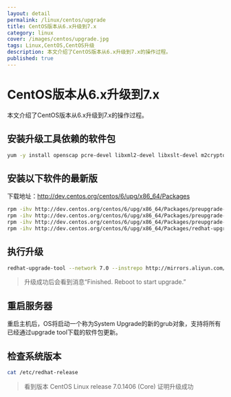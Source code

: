 ```yaml
---
layout: detail
permalink: /linux/centos/upgrade
title: CentOS版本从6.x升级到7.x
category: linux
cover: /images/centos/upgrade.jpg
tags: Linux,CentOS,CentOS升级
description: 本文介绍了CentOS版本从6.x升级到7.x的操作过程。
published: true
---
```


# CentOS版本从6.x升级到7.x

本文介绍了CentOS版本从6.x升级到7.x的操作过程。

## 安装升级工具依赖的软件包

```bash
yum -y install openscap pcre-devel libxml2-devel libxslt-devel m2crypto python-simplejson mod_wsgi
```

## 安装以下软件的最新版

下载地址：http://dev.centos.org/centos/6/upg/x86_64/Packages

```bash
rpm -ihv http://dev.centos.org/centos/6/upg/x86_64/Packages/preupgrade-assistant-1.0.2-36.0.1.el6.centos.x86_64.rpm
rpm -ihv http://dev.centos.org/centos/6/upg/x86_64/Packages/preupgrade-assistant-contents-0.5.14-1.el6.centos.noarch.rpm
rpm -ihv http://dev.centos.org/centos/6/upg/x86_64/Packages/preupgrade-assistant-ui-1.0.2-36.0.1.el6.centos.x86_64.rpm
rpm -ihv http://dev.centos.org/centos/6/upg/x86_64/Packages/redhat-upgrade-tool-0.7.22-3.el6.centos.noarch.rpm
```

## 执行升级

```bash
redhat-upgrade-tool --network 7.0 --instrepo http://mirrors.aliyun.com/centos/7.2.1511/os/x86_64/ --force
```

> 升级成功后会看到消息“Finished. Reboot to start upgrade.”

## 重启服务器

重启主机后，OS将启动一个称为System Upgrade的新的grub对象，支持将所有已经通过upgrade tool下载的软件包更新。

## 检查系统版本

```bash
cat /etc/redhat-release
```

> 看到版本 CentOS Linux release 7.0.1406 (Core) 证明升级成功
